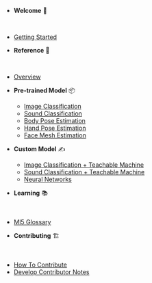 * **Welcome** 🌈
<div class="sidebar__section-divider">&nbsp;</div>

  * [Getting Started](/)

* **Reference** 📃
<div class="sidebar__section-divider">&nbsp;</div>

  * [Overview](/reference/index.md)
  * **Pre-trained Model** 📦
    * [Image Classification](/reference/image-classifier.md)
    * [Sound Classification](/reference/sound-classifier.md)
    * [Body Pose Estimation](/reference/pose-estimation.md)
    * [Hand Pose Estimation](/reference/pitch-detection.md)
    * [Face Mesh Estimation](/reference/facemesh.md)
  * **Custom Model** ✍️
    * [Image Classification + Teachable Machine](/reference/image-classifier.md)
    * [Sound Classification + Teachable Machine](/reference/sound-classifier.md)
    * [Neural Networks](/reference/neural-network.md)

* **Learning** 📚
<div class="sidebar__section-divider">&nbsp;</div>

  * [Ml5 Glossary](/learning/ml5_glossary.md)


* **Contributing** 🏗 
<div class="sidebar__section-divider">&nbsp;</div>

  * [How To Contribute](/contributing/how_to_contribute.md)
  * [Develop Contributor Notes](/contributing/develop_contributor_notes.md)
